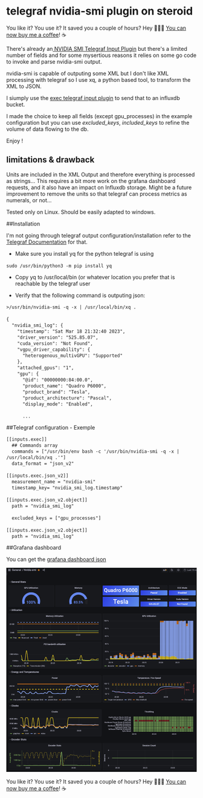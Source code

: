 # telegraf nvidia-smi plugin on steroid

You like it? You use it? It saved you a couple of hours? Hey 👋👋👋 [You can now buy me a coffee](https://www.buymeacoffee.com/xrrxrr)! ☕️ 

There's already an[ NVIDIA SMI Telegraf Input Plugin](https://www.influxdata.com/integration/nvidia-smi/) but there's a limited number of fields and for some mysertious reasons it relies on some go code to invoke and parse nvidia-smi output.

nvidia-smi is capable of outputing some XML but I don't like XML processing with telegraf so I use xq, a python based tool, to transform the XML to JSON.

I siumply use the [exec telegraf input plugin](https://github.com/influxdata/telegraf/tree/master/plugins/inputs/exec) to send that to an influxdb bucket.

I made the choice to keep all fields (except gpu_processes) in the example configuration but you can use *excluded_keys*, *included_keys* to refine the volume of data flowing to the db.

Enjoy !

## limitations & drawback

Units are included in the XML Output and therefore everything is processed as strings... This requires a bit more work on the grafana dashboard requests, and it also have an impact on Influxdb storage. Might be a future improvement to remove the units so that telegraf can process metrics as numerals, or not...

Tested only on Linux. Should be easily adapted to windows.


##Installation

I'm not going through telegraf output configuration/installation refer to the [Telegraf Documentation](https://docs.influxdata.com/telegraf/v1.26) for that.


* Make sure you install yq for the python telegraf is using

`sudo /usr/bin/python3 -m pip install yq`

* Copy yq to /usr/local/bin (or whatever location you prefer that is reachable by the telegraf user

* Verify that the following command is outputing json:

```
>/usr/bin/nvidia-smi -q -x | /usr/local/bin/xq .

{
  "nvidia_smi_log": {
    "timestamp": "Sat Mar 18 21:32:40 2023",
    "driver_version": "525.85.07",
    "cuda_version": "Not Found",
    "vgpu_driver_capability": {
      "heterogenous_multivGPU": "Supported"
    },
    "attached_gpus": "1",
    "gpu": {
      "@id": "00000000:84:00.0",
      "product_name": "Quadro P6000",
      "product_brand": "Tesla",
      "product_architecture": "Pascal",
      "display_mode": "Enabled",
      
      ...
```


##Telegraf configuration - Exemple
```
[[inputs.exec]]
  ## Commands array
  commands = ["/usr/bin/env bash -c '/usr/bin/nvidia-smi -q -x | /usr/local/bin/xq .'"]
  data_format = "json_v2"

[[inputs.exec.json_v2]]
  measurement_name = "nvidia-smi"
  timestamp_key= "nvidia_smi_log.timestamp"
    
[[inputs.exec.json_v2.object]]
  path = "nvidia_smi_log"

  excluded_keys = ["gpu_processes"]

[[inputs.exec.json_v2.object]]
  path = "nvidia_smi_log"
```
##Grafana dashboard

You can get the [grafana dashboard json](https://raw.githubusercontent.com/XReyRobert/telegraf-nvidia-smi-plugin-on-steroid/main/grafana-dashboard/Nvidia-smi-1679168043300.json)

![Grafana Dashboard screenshot](https://github.com/XReyRobert/telegraf-nvidia-smi-plugin-on-steroid/blob/main/screenshots/screeshot1.png?raw=true)

You like it? You use it? It saved you a couple of hours? 
Hey 👋👋👋 [You can now buy me a coffee](https://www.buymeacoffee.com/xrrxrr)! ☕️ 